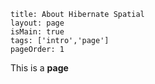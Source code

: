 ```
title: About Hibernate Spatial
layout: page
isMain: true
tags: ['intro','page']
pageOrder: 1
```

This is a **page**